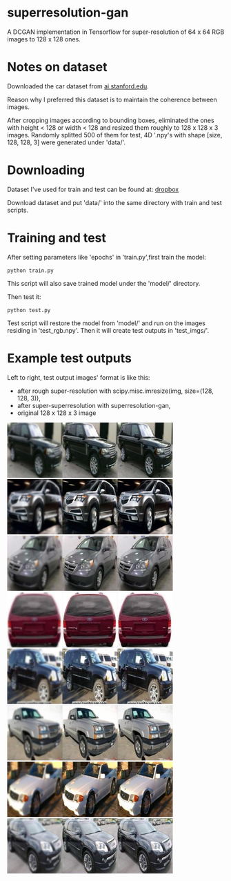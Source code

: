 # superresolution-gan
A DCGAN implementation in Tensorflow for super-resolution of 64 x 64 RGB images to 128 x 128 ones.

# Notes on dataset

Downloaded the car dataset from [ai.stanford.edu](http://ai.stanford.edu/~jkrause/cars/car_dataset.html).

Reason why I preferred this dataset is to maintain the coherence between images.

After cropping images according to bounding boxes, eliminated the ones with height < 128 or width < 128 and 
resized them roughly to 128 x 128 x 3 images. Randomly splitted 500 of them for test,
4D '.npy's with shape [size, 128, 128, 3] were generated under 'data/'.

# Downloading

Dataset I've used for train and test can be found at: [dropbox](https://www.dropbox.com/sh/on18ekittp46n9f/AAAmezABdsGv7RphhHbK6ljHa?dl=0)

Download dataset and put 'data/' into the same directory with train and test scripts.

# Training and test

After setting parameters like 'epochs' in 'train.py',first train the model:

```
python train.py
```

This script will also save trained model under the 'model/'  directory.

Then test it:

```
python test.py
```

Test script will restore the model from 'model/' and run on the images residing in 'test_rgb.npy'.
Then it will create test outputs in 'test_imgs/'. 

# Example test outputs

Left to right, test output images' format is like this:
 - after rough super-resolution with scipy.misc.imresize(img, size=(128, 128, 3)),
 - after super-superresolution with superresolution-gan,
 - original 128 x 128 x 3 image
 
 ![](example_test_imgs/img0.png)
 ![](example_test_imgs/img1.png)
 ![](example_test_imgs/img2.png)
 ![](example_test_imgs/img3.png)
 ![](example_test_imgs/img4.png)
 ![](example_test_imgs/img5.png)
 ![](example_test_imgs/img6.png)
 ![](example_test_imgs/img7.png)
